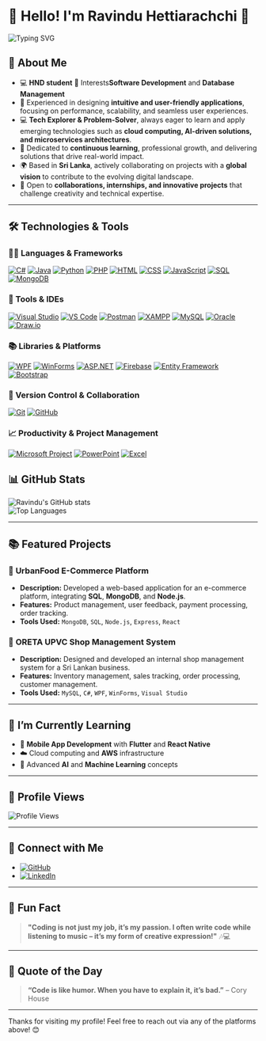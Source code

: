 # 👋 Hello! I'm Ravindu Hettiarachchi 🎯

![Typing SVG](https://readme-typing-svg.demolab.com?font=Fira+Code&pause=1000&center=true&vCenter=true&width=435&lines=Passionate+about+coding+and+tech+💻;Loves+learning+new+things+🚀)

## 🚀 About Me
- 💻 **HND student**  🎯 Interests**Software Development** and **Database Management**
- 📱 Experienced in designing **intuitive and user-friendly applications**, focusing on performance, scalability, and seamless user experiences.  
- 💻 **Tech Explorer & Problem-Solver**, always eager to learn and apply emerging technologies such as **cloud computing, AI-driven solutions, and microservices architectures**.  
- 🎯 Dedicated to **continuous learning**, professional growth, and delivering solutions that drive real-world impact.  
- 🌍 Based in **Sri Lanka**, actively collaborating on projects with a **global vision** to contribute to the evolving digital landscape.  
- 🤝 Open to **collaborations, internships, and innovative projects** that challenge creativity and technical expertise.  

---

## 🛠️ Technologies & Tools

### 🧑‍💻 Languages & Frameworks
[![C#](https://img.shields.io/badge/C%23-239120?style=for-the-badge&logo=c-sharp&logoColor=white)](https://learn.microsoft.com/en-us/dotnet/csharp/)
[![Java](https://img.shields.io/badge/Java-007396?style=for-the-badge&logo=java&logoColor=white)](https://www.oracle.com/java/)
[![Python](https://img.shields.io/badge/Python-3776AB?style=for-the-badge&logo=python&logoColor=white)](https://www.python.org/)
[![PHP](https://img.shields.io/badge/PHP-777BB4?style=for-the-badge&logo=php&logoColor=white)](https://www.php.net/)
[![HTML](https://img.shields.io/badge/HTML5-E34F26?style=for-the-badge&logo=html5&logoColor=white)](https://developer.mozilla.org/en-US/docs/Web/HTML)
[![CSS](https://img.shields.io/badge/CSS3-1572B6?style=for-the-badge&logo=css3&logoColor=white)](https://developer.mozilla.org/en-US/docs/Web/CSS)
[![JavaScript](https://img.shields.io/badge/JavaScript-F7DF1E?style=for-the-badge&logo=javascript&logoColor=black)](https://developer.mozilla.org/en-US/docs/Web/JavaScript)
[![SQL](https://img.shields.io/badge/SQL-025E8C?style=for-the-badge&logo=sqlite&logoColor=white)](https://www.mysql.com/)
[![MongoDB](https://img.shields.io/badge/MongoDB-4EA94B?style=for-the-badge&logo=mongodb&logoColor=white)](https://www.mongodb.com/)

### 🧰 Tools & IDEs
[![Visual Studio](https://img.shields.io/badge/Visual%20Studio-5C2D91?style=for-the-badge&logo=visual-studio&logoColor=white)](https://visualstudio.microsoft.com/)
[![VS Code](https://img.shields.io/badge/VS%20Code-007ACC?style=for-the-badge&logo=visual-studio-code&logoColor=white)](https://code.visualstudio.com/)
[![Postman](https://img.shields.io/badge/Postman-FF6C37?style=for-the-badge&logo=postman&logoColor=white)](https://www.postman.com/)
[![XAMPP](https://img.shields.io/badge/XAMPP-FB7A24?style=for-the-badge&logo=xampp&logoColor=white)](https://www.apachefriends.org/)
[![MySQL](https://img.shields.io/badge/MySQL-4479A1?style=for-the-badge&logo=mysql&logoColor=white)](https://www.mysql.com/)
[![Oracle](https://img.shields.io/badge/Oracle%20SQL-F80000?style=for-the-badge&logo=oracle&logoColor=white)](https://www.oracle.com/database/technologies/)
[![Draw.io](https://img.shields.io/badge/Draw.io-F08705?style=for-the-badge&logo=diagrams.net&logoColor=white)](https://www.diagrams.net/)


### 📚 Libraries & Platforms
[![WPF](https://img.shields.io/badge/WPF-512BD4?style=for-the-badge&logo=windows&logoColor=white)](https://learn.microsoft.com/en-us/dotnet/desktop/wpf/)
[![WinForms](https://img.shields.io/badge/WinForms-0078D7?style=for-the-badge&logo=windows&logoColor=white)](https://learn.microsoft.com/en-us/dotnet/desktop/winforms/)
[![ASP.NET](https://img.shields.io/badge/ASP.NET-512BD4?style=for-the-badge&logo=dotnet&logoColor=white)](https://dotnet.microsoft.com/en-us/apps/aspnet)
[![Firebase](https://img.shields.io/badge/Firebase-FFCA28?style=for-the-badge&logo=firebase&logoColor=black)](https://firebase.google.com/)
[![Entity Framework](https://img.shields.io/badge/Entity%20Framework-512BD4?style=for-the-badge&logo=.net&logoColor=white)](https://learn.microsoft.com/en-us/ef/)
[![Bootstrap](https://img.shields.io/badge/Bootstrap-7952B3?style=for-the-badge&logo=bootstrap&logoColor=white)](https://getbootstrap.com/)


### 🔄 Version Control & Collaboration
[![Git](https://img.shields.io/badge/Git-F05032?style=for-the-badge&logo=git&logoColor=white)](https://git-scm.com/)
[![GitHub](https://img.shields.io/badge/GitHub-181717?style=for-the-badge&logo=github&logoColor=white)](https://github.com/)


### 📈 Productivity & Project Management
[![Microsoft Project](https://img.shields.io/badge/MS%20Project-217346?style=for-the-badge&logo=microsoft&logoColor=white)](https://www.microsoft.com/en-us/microsoft-365/project/project-management-software)
[![PowerPoint](https://img.shields.io/badge/PowerPoint-B7472A?style=for-the-badge&logo=microsoft-powerpoint&logoColor=white)](https://www.microsoft.com/en/microsoft-365/powerpoint)
[![Excel](https://img.shields.io/badge/Excel-217346?style=for-the-badge&logo=microsoft-excel&logoColor=white)](https://www.microsoft.com/en/microsoft-365/excel)



## 📊 GitHub Stats

![Ravindu's GitHub stats](https://github-readme-stats.vercel.app/api?username=Ravindurrl&show_icons=true&theme=radical&count_private=true)  
![Top Languages](https://github-readme-stats.vercel.app/api/top-langs/?username=Ravindurrl&layout=compact)


---

## 📚 Featured Projects

### 🔹 **UrbanFood E-Commerce Platform**
- **Description:** Developed a web-based application for an e-commerce platform, integrating **SQL**, **MongoDB**, and **Node.js**.
- **Features:** Product management, user feedback, payment processing, order tracking.
- **Tools Used:** `MongoDB`, `SQL`, `Node.js`, `Express`, `React`

### 🔹 **ORETA UPVC Shop Management System**
- **Description:** Designed and developed an internal shop management system for a Sri Lankan business.
- **Features:** Inventory management, sales tracking, order processing, customer management.
- **Tools Used:** `MySQL`, `C#`, `WPF`, `WinForms`, `Visual Studio`

---

## 🌱 I’m Currently Learning
- 📱 **Mobile App Development** with **Flutter** and **React Native**
- ☁️ Cloud computing and **AWS** infrastructure
- 🤖 Advanced **AI** and **Machine Learning** concepts

---

## 👀 Profile Views
![Profile Views](https://komarev.com/ghpvc/?username=Ravindurrl)

---

## 🔗 Connect with Me

- [![GitHub](https://img.shields.io/badge/GitHub-333?style=for-the-badge&logo=github&logoColor=white)](https://github.com/Ravindurrl)
- [![LinkedIn](https://img.shields.io/badge/LinkedIn-0077B5?style=for-the-badge&logo=linkedin&logoColor=white)](https://www.linkedin.com/in/ravindurrl)


---

## 💬 Fun Fact
> **"Coding is not just my job, it’s my passion. I often write code while listening to music – it’s my form of creative expression!"** 🎶💻

---

## 🎵 Quote of the Day
> **“Code is like humor. When you have to explain it, it’s bad.”** – Cory House

---

Thanks for visiting my profile! Feel free to reach out via any of the platforms above! 😊
